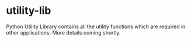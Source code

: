 # utility-lib
Python Utility Library contains all the utility functions which are required in other applications. More details coming shortly.

